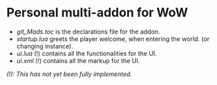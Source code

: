 # Personal multi-addon for WoW

* _git_Mads.toc_ is the declarations file for the addon.
* _startup.lua_ greets the player welcome, when entering the world. (or changing instance).
* _ui.lua_ (!) contains all the functionalities for the UI.
* _ui.xml_ (!) contains all the markup for the UI.

_(!): This has not yet been fully implemented._